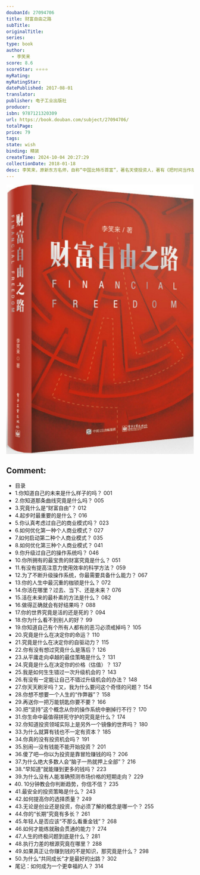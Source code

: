 ```yaml
---
doubanId: 27094706
title: 财富自由之路
subTitle: 
originalTitle: 
series: 
type: book
author: 
  - 李笑来
score: 8.6
scoreStar: ⭐⭐⭐⭐
myRating: 
myRatingStar: 
datePublished: 2017-08-01
translator: 
publisher: 电子工业出版社
producer: 
isbn: 9787121320309
url: https://book.douban.com/subject/27094706/
totalPage: 
price: 79
tags: 
state: wish
binding: 精装
createTime: 2024-10-04 20:27:29
collectionDate: 2018-01-18
desc: 李笑来，原新东方名师，自称“中国比特币首富”，著名天使投资人，著有《把时间当作朋友》、《新生——七年就是一辈子》、《TOEFL核心词汇21天突破》等多本畅销书，现为情非得已(北京)科技有限公司创始人，致力于让一部分知识分子先富起来。
---
```


![image](99.Attachments/Files/s29500850.jpg)

Comment: 
---



  - 目录
  - 1.你知道自己的未来是什么样子的吗？    001
  - 2.你知道那条曲线究竟是什么吗？    005
  - 3.究竟什么是“财富自由”？    012
  - 4.起步时最重要的是什么？    016
  - 5.你认真考虑过自己的商业模式吗？    023
  - 6.如何优化第一种个人商业模式？    027
  - 7.如何启动第二种个人商业模式？    035
  - 8.如何优化第三种个人商业模式？    041
  - 9.你升级过自己的操作系统吗？    046
  - 10.你所拥有的最宝贵的财富究竟是什么？    051
  - 11.有没有提高注意力使用效率的科学方法？    059
  - 12.为了不断升级操作系统，你最需要具备什么能力？    067
  - 13.你的人生中最沉重的枷锁是什么？    072
  - 14.你活在哪里？过去、当下、还是未来？    076
  - 15.活在未来的最朴素的方法是什么？    082
  - 16.做得正确就会有好结果吗？    088
  - 17.你的世界究竟是活的还是死的？    094
  - 18.你为什么看不到别人的好？    99
  - 19.你知道自己有个所有人都有的恶习必须戒掉吗？    105
  - 20.究竟是什么在决定你的命运？    110
  - 21.究竟是什么在决定你的自驱动力？    115
  - 22.你有没有想过究竟什么是落后？    126
  - 23.从平庸走向卓越的最佳策略是什么？    131
  - 24.究竟是什么在决定你的价格（估值）？    137
  - 25.我是如何生生错过一次升级机会的？    143
  - 26.有没有一定能让自己不错过升级机会的办法？    148
  - 27.你天天刷牙吗？又，我为什么要问这个奇怪的问题？    154
  - 28.你想不想要一个人生的“作弊器”？    158
  - 29.再送你一把万能钥匙你要不要？    166
  - 30.把“坚持”这个概念从你的操作系统中删掉行不行？    170
  - 31.你生命中最值得拼死守护的究竟是什么？    174
  - 32.你知道投资领域实际上是另外一个镜像的世界吗？    180
  - 33.为什么就算有钱也不一定有资本？    185
  - 34.你真的没有投资机会吗？    191
  - 35.别闹—没有钱能不能开始投资？    201
  - 36.傻了吧—你以为投资是靠冒险赚钱的吗？    206
  - 37.为什么绝大多数人会“脑子一热就押上全部”？    216
  - 38.“早知道”就能赚到更多的钱吗？    223
  - 39.为什么没有人能准确预测市场价格的短期走向？    229
  - 40. 10分钟教会你判断趋势，你信不信？    235
  - 41.最安全的投资策略是什么？    243
  - 42.如何提高你的选择质量？    249
  - 43.无论是创业还是投资，你必须了解的概念是哪一个？    255
  - 44.你的“长期”究竟有多长？    261
  - 45.年轻人是否应该“不那么看重金钱”？    268
  - 46.如何才能练就融会贯通的能力？    274
  - 47.人生的终极问题到底是什么？    281
  - 48.执行力差的根源究竟在哪里？    288
  - 49.如果真正让你赚到钱的不是知识，那究竟是什么？    298
  - 50.为什么“共同成长”才是最好的出路？    302
  - 尾记：如何成为一个更幸福的人？    314
